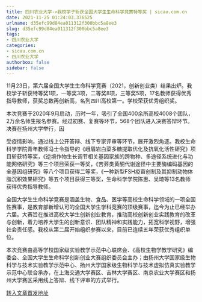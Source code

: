 ```yaml
---
title: 四川农业大学->我校学子斩获全国大学生生命科学竞赛特等奖 | sicau.com.cn
date: 2021-11-25 01:24:03.376525
urlname: d35efc99d84ea011312f300bbc5a8ee3
slug: d35efc99d84ea011312f300bbc5a8ee3
tags: 
- 四川农业大学
categories:
- sicau.com.cn
- 四川农业大学
authorbox: false
sidebar: false
---
```

11月23日，第六届全国大学生生命科学竞赛（2021，创新创业类）结果出炉。我校学子斩获特等奖1项，一等奖3项，二等奖8项，三等奖5项，17名教师获得优秀指导教师，获奖总数再创新高，名列四川高校第一。学校荣获优秀组织奖。

本次竞赛于2020年9月启动，历时一年，吸引了全国400余所高校4008个团队，2万余名师生报名参赛。经过初赛、复赛等环节，568个团队进入决赛答辩环节。决赛在扬州大学举行，因
<!--more-->
受疫情影响，通过线上公开答辩、线下专家评审等环节，展开激烈角逐。我校生命科学学院青年教师冯士令指导的《峨眉岩白菜多糖提取优化及抗氧化活性研究》项目斩获特等奖，《逆境作物生长调节相关基因家族的跨物种、多途径系统进化与功能网络研究》等三个项目荣获一等奖，《苦荞类黄酮代谢途径中主要酶编码基因的全基因组研究》等八个项目获得二等奖，《一种新型FSH疫苗创制及其抑制动物体脂沉积效果研究》等五个项目获得三等奖，生命科学学院陈惠、吴琦等13名教师获得优秀指导教师。

全国大学生生命科学竞赛是涵盖生物、食品、医学等高校生命科学领域的一项全国性赛事，是教育部新增认可的全国大学生学科竞赛的顶级赛事，迄今为止已经举办六届。大赛旨在推进高校大学生创新创业教育，推动高校创新创业实践教育的改革与创新，着力培养大学生的创新意识、团队精神和实践能力，拓宽科学视野，增强社会责任感。我校从第二届开始组织参赛以来，目前已连续五年荣获优秀组织单位。

本次竞赛由高等学校国家级实验教学示范中心联席会、《高校生物学教学研究》编委会、全国大学生生命科学创新创业大赛组织委员会主办；由扬州大学国家级生物科学与技术实验教学示范中心、扬州大学国家级生物科学与技术虚拟仿真实验教学示范中心联合承办，在上海交通大学赛区、吉林大学赛区、南京农业大学赛区和扬州大学赛区采用线上答辩、线下评审的方式举行。



[转入文章首发地址](https://news.sicau.edu.cn/info/1078/65650.htm)